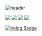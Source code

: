 ![header](https://capsule-render.vercel.app/api?type=slice&text=JiWoongIm&color=f7efe9&fontColor=000000)

<img src="https://img.shields.io/badge/JavaScript-F7DF1E?style=flat-square&logo=JavaScript&logoColor=black"/></a>
<img src="https://img.shields.io/badge/React-61DAFB?style=flat-square&logo=React&logoColor=black"/></a>
<img src="https://img.shields.io/badge/HTML5-E34F26?style=flat-square&logo=HTML5&logoColor=white"/></a>
<img src="https://img.shields.io/badge/CSS3-1572B6?style=flat-square&logo=CSS3&logoColor=white"/></a>

[![Velog Badge](http://img.shields.io/badge/Tech_Blog-20c997?style=flat-square&logo=Vimeo&logoColor=white&link=https://velog.io/@code-bebop)](https://velog.io/@code-bebop)
